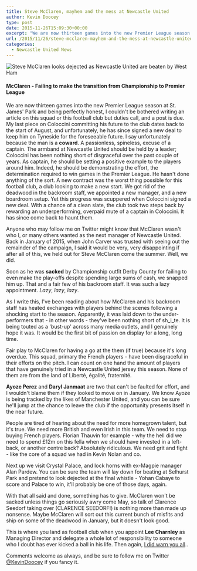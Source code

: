 ```yaml
---
title: Steve McClaren, mayhem and the mess at Newcastle United
author: Kevin Doocey
type: post
date: 2015-11-26T15:09:30+00:00
excerpt: "We are now thirteen games into the new Premier League season at St. James' Park and being perfectly honest, I couldn't be bothered writing an article on this squad or this football club but duties call, and a post is due. My last piece on Coloccini.."
url: /2015/11/26/steve-mcclaren-mayhem-and-the-mess-at-newcastle-united/
categories:
  - Newcastle United News
---
```


![Steve McClaren looks dejected as Newcastle United are beaten by West Ham](https://www.tynetime.com/wp-content/uploads/2015/11/Steve-McClaren-West-Ham-United.jpg)

#### McClaren - Failing to make the transition from Championship to Premier League

We are now thirteen games into the new Premier League season at St. James' Park and being perfectly honest, I couldn't be bothered writing an article on this squad or this football club but duties call, and a post is due. My last piece on Coloccini committing his future to the club dates back to the start of August, and unfortunately, he has since signed a new deal to keep him on Tyneside for the foreseeable future. I say unfortunately because the man is a **coward**. A passionless, spineless, excuse of a captain. The armband at Newcastle United should be held by a leader; Coloccini has been nothing short of disgraceful over the past couple of years. As captain, he should be setting a positive example to the players around him. Indeed, he should be demonstrating the effort, the determination required to win games in the Premier League. He hasn't done anything of the sort. A new contract was the worst thing possible for this football club, a club looking to make a new start. We got rid of the deadwood in the backroom staff, we appointed a new manager, and a new boardroom setup. Yet this progress was scuppered when Coloccini signed a new deal. With a chance of a clean slate, the club took two steps back by rewarding an underperforming, overpaid mute of a captain in Coloccini. It has since come back to haunt them.

Anyone who may follow me on Twitter might know that McClaren wasn't who I, or many others wanted as the next manager of Newcastle United. Back in January of 2015, when John Carver was trusted with seeing out the remainder of the campaign, I said it would be very, very disappointing if after all of this, we held out for Steve McClaren come the summer. Well, we did.

Soon as he was **sacked** by Championship outfit Derby County for failing to even make the play-offs despite spending large sums of cash, we snapped him up. That and a fair few of his backroom staff. It was such a lazy appointment. _Lazy_, _lazy_, _lazy_.

As I write this, I've been reading about how McClaren and his backroom staff has heated exchanges with players behind the scenes following a shocking start to the season. Apparently, it was laid down to the under-performers that - in other words - they've been nothing short of sh_i_te. It is being touted as a 'bust-up' across many media outlets, and I genuinely hope it was. It would be the first bit of passion on display for a long, long time.

Fair play to McClaren for having a go at the them (if true) because it's long overdue. This squad, primary the French players - have been disgraceful in their efforts on the pitch. I can count on one hand the amount of players that have genuinely tried in a Newcastle United jersey this season. None of them are from the land of Liberté, égalité, fraternité.

**Ayoze Perez** and **Daryl Janmaat** are two that can't be faulted for effort, and I wouldn't blame them if they looked to move on in January. We know Ayoze is being tracked by the likes of Manchester United, and you can be sure he'll jump at the chance to leave the club if the opportunity presents itself in the near future.

People are tired of hearing about the need for more homegrown talent, but it's true. We need more British and even Irish in this team. We need to stop buying French players. Florian Thauvin for example - why the hell did we need to spend £12m on this fella when we should have invested in a left-back, or another centre back? Absolutely ridiculous. We need grit and fight - like the core of a squad we had in Kevin Nolan and co.

Next up we visit Crystal Palace, and lock horns with ex-Magpie manager Alan Pardew. You can be sure the team will lay down for beating at Selhurst Park and pretend to look dejected at the final whistle - Yohan Cabaye to score and Palace to win, it'll probably be one of those days, again.

With that all said and done, something has to give. McClaren won't be sacked unless things go seriously awry come May, so talk of Clarence Seedorf taking over (CLARENCE SEEDORF!) is nothing more than made up nonsense. Maybe McClaren will sort out this current bunch of misfits and ship on some of the deadwood in January, but it doesn't look good.

This is where you land as football club when you appoint **Lee Charnley** as Managing Director and delegate a whole lot of responsibility to someone who I doubt has ever kicked a ball in his life. Then again, [I did warn you all][1]..

Comments welcome as always, and be sure to follow me on Twitter [@KevinDoocey](https://twitter.com/kevindoocey) if you fancy it.

[1]: https://www.tynetime.com/2015/06/22/lee-charnley-wrong-man-in-the-wrong-position-at-the-wrong-time/
